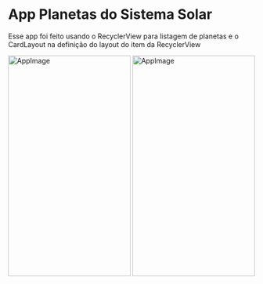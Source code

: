 # App Planetas do Sistema Solar
Esse app foi feito usando o RecyclerView para listagem de planetas e o CardLayout na definição do layout do item da RecyclerView

<img src="https://user-images.githubusercontent.com/63004038/113593730-2128df00-960d-11eb-86bb-967ad5e52cad.jpg" alt="AppImage" height="450" width="250"/> <img src="https://user-images.githubusercontent.com/63004038/113593732-225a0c00-960d-11eb-8286-63a73b558916.jpg" alt="AppImage" height="450" width="250"/>


